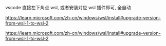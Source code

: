 vscode 直接左下角点 wsl, 或者安装对应 wsl 插件即可, 全自动

https://learn.microsoft.com/zh-cn/windows/wsl/install#upgrade-version-from-wsl-1-to-wsl-2

https://learn.microsoft.com/zh-cn/windows/wsl/install#upgrade-version-from-wsl-1-to-wsl-2
